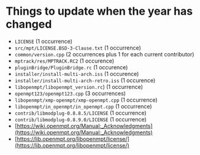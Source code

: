 
Things to update when the year has changed
==========================================

 *  `LICENSE` (1 occurrence)
 *  `src/mpt/LICENSE.BSD-3-Clause.txt` (1 occurrence)
 *  `common/version.cpp` (2 occurrences plus 1 for each current contributor)
 *  `mptrack/res/MPTRACK.RC2` (1 occurence)
 *  `pluginBridge/PluginBridge.rc` (1 occurence)
 *  `installer/install-multi-arch.iss` (1 occurence)
 *  `installer/install-multi-arch-retro.iss` (1 occurence)
 *  `libopenmpt/libopenmpt_version.rc`) (1 occurrence)
 *  `openmpt123/openmpt123.cpp` (3 occurrences)
 *  `libopenmpt/xmp-openmpt/xmp-openmpt.cpp` (1 occurrence)
 *  `libopenmpt/in_openmpt/in_openmpt.cpp` (1 occurrence)
 *  `contrib/libmodplug-0.8.8.5/LICENSE` (1 occurrence)
 *  `contrib/libmodplug-0.8.9.0/LICENSE` (1 occurrence)
 *  [https://wiki.openmpt.org/Manual:_Acknowledgments](https://wiki.openmpt.org/Manual:_Acknowledgments)
 *  [https://lib.openmpt.org/libopenmpt/license/](https://lib.openmpt.org/libopenmpt/license/)

